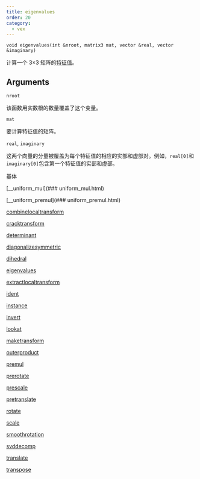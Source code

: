 ```yaml
---
title: eigenvalues
order: 20
category:
  - vex
---
```


`void eigenvalues(int &nroot, matrix3 mat, vector &real, vector &imaginary)`

计算一个 3×3 矩阵的[特征值](http://en.wikipedia.org/wiki/Eigenvalues_and_eigenvectors)。

## Arguments

`nroot`

该函数用实数根的数量覆盖了这个变量。

`mat`

要计算特征值的矩阵。

`real`, `imaginary`

这两个向量的分量被覆盖为每个特征值的相应的实部和虚部对。例如，`real[0]`和`imaginary[0]`包含第一个特征值的实部和虚部。

基体

[\_\_uniform\_mul](### uniform_mul.html)

[\_\_uniform\_premul](### uniform_premul.html)

[combinelocaltransform](combinelocaltransform.html)

[cracktransform](cracktransform.html)

[determinant](determinant.html)

[diagonalizesymmetric](diagonalizesymmetric.html)

[dihedral](dihedral.html)

[eigenvalues](eigenvalues.html)

[extractlocaltransform](extractlocaltransform.html)

[ident](ident.html)

[instance](instance.html)

[invert](invert.html)

[lookat](lookat.html)

[maketransform](maketransform.html)

[outerproduct](outerproduct.html)

[premul](premul.html)

[prerotate](prerotate.html)

[prescale](prescale.html)

[pretranslate](pretranslate.html)

[rotate](rotate.html)

[scale](scale.html)

[smoothrotation](smoothrotation.html)

[svddecomp](svddecomp.html)

[translate](translate.html)

[transpose](transpose.html)
